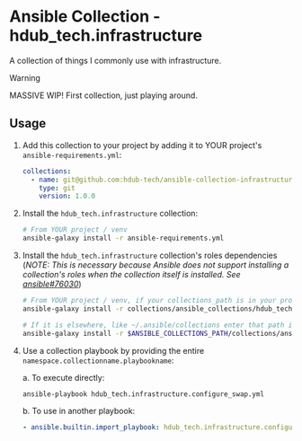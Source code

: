 # Ansible Collection - hdub_tech.infrastructure

A collection of things I commonly use with infrastructure.

> [!WARNING]
> MASSIVE WIP! First collection, just playing around.

## Usage

1. Add this collection to your project by adding it to YOUR project's `ansible-requirements.yml`:

   ```yaml
   collections:
     - name: git@github.com:hdub-tech/ansible-collection-infrastructure.git
       type: git
       version: 1.0.0
    ```

2. Install the `hdub_tech.infrastructure` collection:

   ```bash
   # From YOUR project / venv
   ansible-galaxy install -r ansible-requirements.yml
   ```

3. Install the `hdub_tech.infrastructure` collection's roles dependencies
   (_NOTE: This is necessary because Ansible does not support installing a
   collection's roles when the collection itself is installed.
   See [ansible#76030]_)

   ```bash
   # From YOUR project / venv, if your collections_path is in your project directory:
   ansible-galaxy install -r collections/ansible_collections/hdub_tech/infrastructure/ansible-requirements.yml
   ```

   ```bash
   # If it is elsewhere, like ~/.ansible/collections enter that path in lieu of $ANSIBLE_COLLECTIONS_PATH
   ansible-galaxy install -r $ANSIBLE_COLLECTIONS_PATH/collections/ansible_collections/hdub_tech/infrastructure/ansible-requirements.yml
   ```

4. Use a collection playbook by providing the entire `namespace.collectionname.playbookname`:

   a. To execute directly:

      ```bash
      ansible-playbook hdub_tech.infrastructure.configure_swap.yml
      ```

   b. To use in another playbook:

      ```yaml
      - ansible.builtin.import_playbook: hdub_tech.infrastructure.configure_swap.yml
      ```

<!-- Links -->
[ansible#76030]: https://github.com/ansible/ansible/issues/76030#issuecomment-942520399
